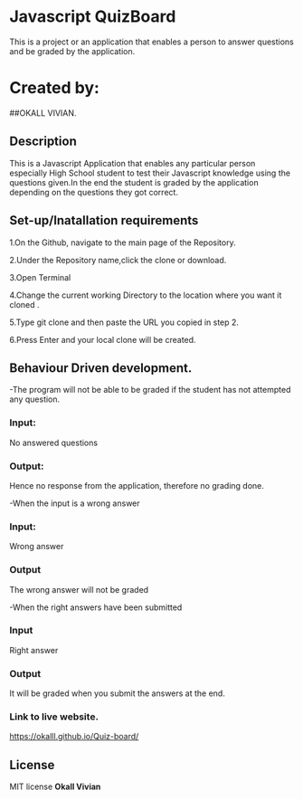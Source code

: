 # Javascript QuizBoard
This is a project or an application that enables a person to answer questions and be graded by the application.
# Created by:
##OKALL VIVIAN.
## Description
This is a Javascript Application that enables any particular person especially High School student to test their Javascript knowledge using the questions given.In the end the student is graded by the application depending on the questions they got correct.
## Set-up/Inatallation requirements
1.On the Github, navigate to the main page of the Repository.

2.Under the Repository name,click the clone or download.

3.Open Terminal

4.Change the current working Directory to the location where you want it cloned .

5.Type git clone and then paste the URL you copied in step 2.

6.Press Enter and your local clone will be created.

## Behaviour Driven development.
-The program will not be able to be graded if the student has not attempted any question.

### Input:
No answered questions

### Output:
Hence no response from the application, therefore no grading done.

-When the input is a wrong answer

### Input:
Wrong answer

### Output
The wrong answer will not be graded

-When the right answers have been submitted

### Input
Right answer

### Output
It will be graded when you submit the answers at the end.

### Link to live website.

https://okalll.github.io/Quiz-board/

## License
MIT license **Okall Vivian**

 
